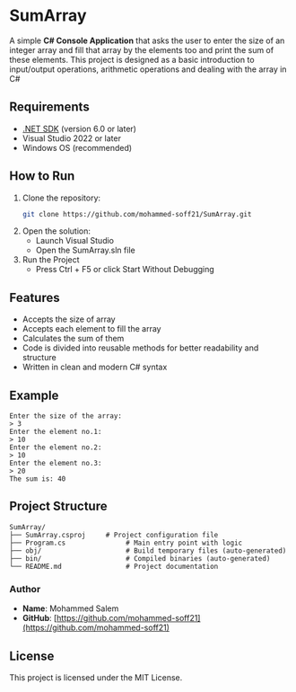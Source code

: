 # SumArray

A simple **C# Console Application** that asks the user to enter the size of an integer array and fill that array by the elements too and print the sum of these elements.
This project is designed as a basic introduction to input/output operations, arithmetic operations and dealing with the array in C#

## Requirements
- [.NET SDK](https://dotnet.microsoft.com/en-us/download) (version 6.0 or later)
- Visual Studio 2022 or later
- Windows OS (recommended)

## How to Run
1. Clone the repository:
   ```bash
   git clone https://github.com/mohammed-soff21/SumArray.git
2. Open the solution:
   - Launch Visual Studio
   - Open the SumArray.sln file
3. Run the Project
   - Press Ctrl + F5 or click Start Without Debugging

## Features
- Accepts the size of array
- Accepts each element to fill the array
- Calculates the sum of them
- Code is divided into reusable methods for better readability and structure
- Written in clean and modern C# syntax

## Example
```text
Enter the size of the array:
> 3
Enter the element no.1:
> 10
Enter the element no.2:
> 10
Enter the element no.3:
> 20
The sum is: 40
```
## Project Structure
```text
SumArray/
├── SumArray.csproj     # Project configuration file
├── Program.cs               # Main entry point with logic
├── obj/                     # Build temporary files (auto-generated)
├── bin/                     # Compiled binaries (auto-generated)
└── README.md                # Project documentation
```

### Author
- **Name**: Mohammed Salem
- **GitHub**: 
[https://github.com/mohammed-soff21](https://github.com/mohammed-soff21)

## License
This project is licensed under the MIT License.
